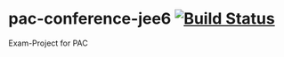 
pac-conference-jee6 [![Build Status](https://travis-ci.org/cpredikant/pac-conference-jee6.png)](https://travis-ci.org/cpredikant/pac-conference-jee6)
===================

Exam-Project for PAC
